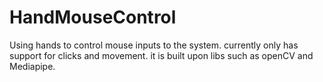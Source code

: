 # HandMouseControl
Using hands to control mouse inputs to the system. currently only has support for clicks and movement.
it is built upon libs such as openCV and Mediapipe.
